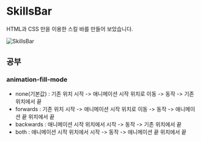 # SkillsBar
HTML과 CSS 만을 이용한 스킬 바를 만들어 보았습니다.  

![SkillsBar](https://user-images.githubusercontent.com/61913417/105634435-41b41a80-5ea1-11eb-85b0-3e571b303fac.gif)

## 공부  

### animation-fill-mode  
- none(기본값) : 기존 위치 시작 -> 애니메이션 시작 위치로 이동 -> 동작 -> 기존 위치에서 끝  
- forwards : 기존 위치 시작 -> 애니메이션 시작 위치로 이동 -> 동작 -> 애니메이션 끝 위치에서 끝  
- backwards : 애니메이션 시작 위치에서 시작 -> 동작 -> 기존 위치에서 끝  
- both : 애니메이션 시작 위치에서 시작 -> 동작 -> 애니메이션 끝 위치에서 끝  
